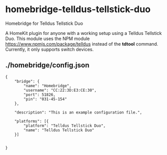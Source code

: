 # homebridge-telldus-tellstick-duo
Homebridge for Telldus Tellstick Duo

A HomeKit plugin for anyone with a working setup using a Telldus Tellstick Duo.
This module uses the NPM module https://www.npmjs.com/package/telldus instead of
the **tdtool** command. Currently, it only supports switch devices.

## ./homebridge/config.json

    {
        "bridge": {
            "name": "Homebridge",
            "username": "CC:22:3D:E3:CE:30",
            "port": 51826,
            "pin": "031-45-154"
        },

        "description": "This is an example configuration file.",

        "platforms": [{
            "platform": "Telldus Tellstick Duo",
            "name": "Telldus Tellstick Duo"
        }]


    }
